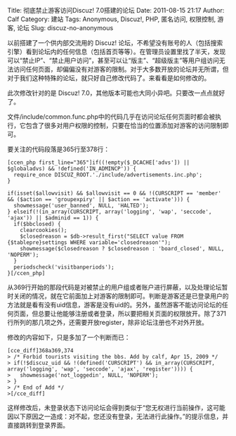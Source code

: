Title: 彻底禁止游客访问Discuz! 7.0搭建的论坛
Date: 2011-08-15 21:17
Author: Calf
Category: 建站
Tags: Anonymous, Discuz!, PHP, 匿名访问, 权限控制, 游客, 论坛
Slug: discuz-no-anonymous

以前搭建了一个供内部交流用的 Discuz!
论坛，不希望没有账号的人（包括搜索引擎）看到论坛内的任何信息（包括首页等等）。在管理员设置里找了半天，发现可以“禁止IP”、“禁止用户访问”，甚至可以让“版主”、“超级版主”等用户组访问无法访问任何页面，却偏偏没有对游客的限制。对于大多数开放的论坛并无所谓，但对于我们这种特殊的论坛，就只好自己修改代码了。来看看是如何修改的。

<!--more-->

此次修改针对的是 Discuz!
7.0，其他版本可能也大同小异吧。只要改一点点就好了。

文件/include/common.func.php中的代码几乎在访问论坛任何页面时都会被执行，它包含了很多对用户权限的控制，只要在恰当的位置添加对游客的访问限制即可。

要关注的代码段落是365行至378行：

    [ccen_php first_line="365"]if((!empty($_DCACHE['advs']) || $globaladvs) && !defined('IN_ADMINCP')) {
      require_once DISCUZ_ROOT.'./include/advertisements.inc.php';
    }

    if(isset($allowvisit) && $allowvisit == 0 && !(CURSCRIPT == 'member' && ($action == 'groupexpiry' || $action == 'activate'))) {
      showmessage('user_banned', NULL, 'HALTED');
    } elseif(!(in_array(CURSCRIPT, array('logging', 'wap', 'seccode', 'ajax')) || $adminid == 1)) {
      if($bbclosed) {
        clearcookies();
        $closedreason = $db->result_first("SELECT value FROM {$tablepre}settings WHERE variable='closedreason'");
        showmessage($closedreason ? $closedreason : 'board_closed', NULL, 'NOPERM');
      }
      periodscheck('visitbanperiods');
    }[/ccen_php]

从369行开始的那段代码是对被禁止的用户组或者账户进行屏蔽，以及处理论坛暂时关闭的情况，就在它前面加上对游客的限制即可。判断是游客还是已登录用户的方法就是看有没有uid信息，游客是没有uid的。另外，虽然游客不能访问论坛的任何页面，但总要让他能够注册或者登录，所以要把相关页面的权限放开。除了371行所列的那几项之外，还需要开放register，除非论坛注册也不对外开放。

修改的内容如下，只是多加了一个判断而已：

    [cce_diff]368a369,374
    > /* Forbid tourists visiting the bbs. Add by calf, Apr 15, 2009 */
    > if(!$discuz_uid && !(defined('CURSCRIPT') && in_array(CURSCRIPT, array('logging', 'wap', 'seccode', 'ajax', 'register')))) {
    >   showmessage('not_loggedin', NULL, 'NOPERM');
    > }
    > /* End of Add */
    >[/cce_diff]

这样修改后，未登录状态下访问论坛会得到类似于“您无权进行当前操作，这可能因以下原因之一造成：对不起，您还没有登录，无法进行此操作。”的提示信息，并直接跳转到登录界面。
